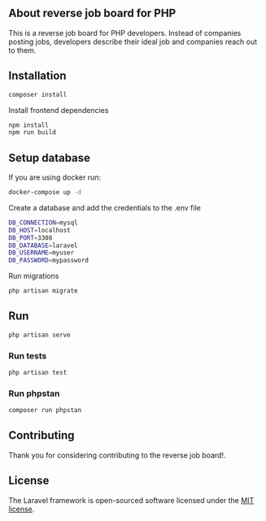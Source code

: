## About reverse job board for PHP

This is a reverse job board for PHP developers. Instead of companies posting jobs, developers describe their ideal job and companies reach out to them.

## Installation

```bash
composer install
```

Install frontend dependencies

```bash
npm install
npm run build
```

## Setup database

If you are using docker run:

```bash
docker-compose up -d
```

Create a database and add the credentials to the .env file

```bash
DB_CONNECTION=mysql
DB_HOST=localhost
DB_PORT=3308
DB_DATABASE=laravel
DB_USERNAME=myuser
DB_PASSWORD=mypassword
```

Run migrations

```bash
php artisan migrate
```

## Run

```bash
php artisan serve
``` 

### Run tests

```bash
php artisan test
```

### Run phpstan

```bash
composer run phpstan
```

## Contributing

Thank you for considering contributing to the reverse job board!.

## License

The Laravel framework is open-sourced software licensed under the [MIT license](https://opensource.org/licenses/MIT).

